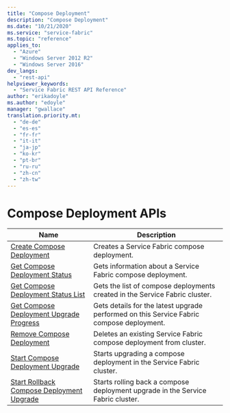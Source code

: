 ```yaml
---
title: "Compose Deployment"
description: "Compose Deployment"
ms.date: "10/21/2020"
ms.service: "service-fabric"
ms.topic: "reference"
applies_to: 
  - "Azure"
  - "Windows Server 2012 R2"
  - "Windows Server 2016"
dev_langs: 
  - "rest-api"
helpviewer_keywords: 
  - "Service Fabric REST API Reference"
author: "erikadoyle"
ms.author: "edoyle"
manager: "gwallace"
translation.priority.mt: 
  - "de-de"
  - "es-es"
  - "fr-fr"
  - "it-it"
  - "ja-jp"
  - "ko-kr"
  - "pt-br"
  - "ru-ru"
  - "zh-cn"
  - "zh-tw"
---
```

# Compose Deployment APIs

| Name | Description |
| --- | --- |
| [Create Compose Deployment](sfclient-v80-api-createcomposedeployment.md) | Creates a Service Fabric compose deployment.<br/> |
| [Get Compose Deployment Status](sfclient-v80-api-getcomposedeploymentstatus.md) | Gets information about a Service Fabric compose deployment.<br/> |
| [Get Compose Deployment Status List](sfclient-v80-api-getcomposedeploymentstatuslist.md) | Gets the list of compose deployments created in the Service Fabric cluster.<br/> |
| [Get Compose Deployment Upgrade Progress](sfclient-v80-api-getcomposedeploymentupgradeprogress.md) | Gets details for the latest upgrade performed on this Service Fabric compose deployment.<br/> |
| [Remove Compose Deployment](sfclient-v80-api-removecomposedeployment.md) | Deletes an existing Service Fabric compose deployment from cluster.<br/> |
| [Start Compose Deployment Upgrade](sfclient-v80-api-startcomposedeploymentupgrade.md) | Starts upgrading a compose deployment in the Service Fabric cluster.<br/> |
| [Start Rollback Compose Deployment Upgrade](sfclient-v80-api-startrollbackcomposedeploymentupgrade.md) | Starts rolling back a compose deployment upgrade in the Service Fabric cluster.<br/> |

